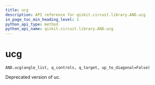 ```yaml
---
title: ucg
description: API reference for qiskit.circuit.library.AND.ucg
in_page_toc_min_heading_level: 1
python_api_type: method
python_api_name: qiskit.circuit.library.AND.ucg
---
```


# ucg

<span id="qiskit.circuit.library.AND.ucg" />

`AND.ucg(angle_list, q_controls, q_target, up_to_diagonal=False)`

Deprecated version of uc.

